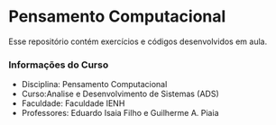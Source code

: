 # Pensamento Computacional
Esse repositório contém exercícios e códigos desenvolvidos em aula.

### Informações do Curso
- Disciplina: Pensamento Computacional
- Curso:Analise e Desenvolvimento de Sistemas (ADS)
- Faculdade: Faculdade IENH
- Professores: Eduardo Isaia Filho e Guilherme A. Piaia

